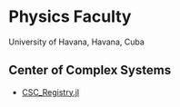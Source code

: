# Physics Faculty
University of Havana, Havana, Cuba

## Center of Complex Systems
- [CSC_Registry.jl](https://github.com/FF-UH/CSC_Registry.jl)
